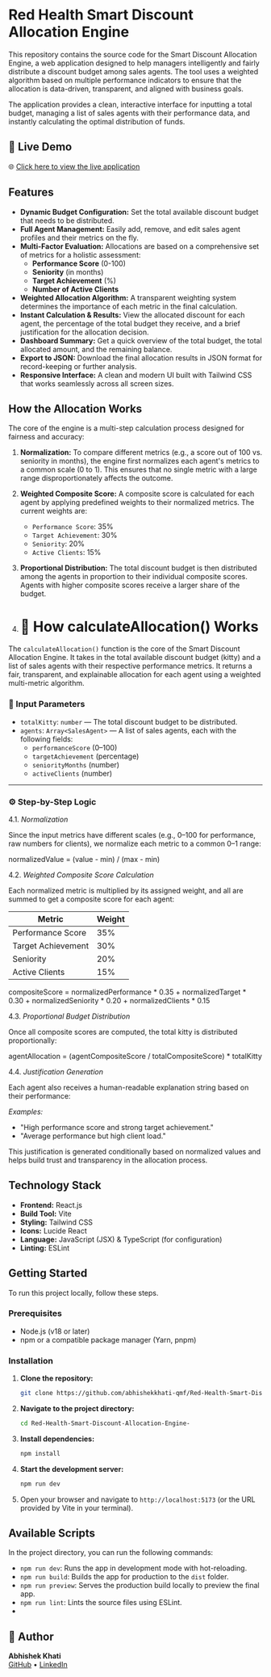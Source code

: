 # Red Health Smart Discount Allocation Engine
This repository contains the source code for the Smart Discount Allocation Engine, a web application designed to help managers intelligently and fairly distribute a discount budget among sales agents. The tool uses a weighted algorithm based on multiple performance indicators to ensure that the allocation is data-driven, transparent, and aligned with business goals.

The application provides a clean, interactive interface for inputting a total budget, managing a list of sales agents with their performance data, and instantly calculating the optimal distribution of funds.

## 🔗 Live Demo

🌐 [Click here to view the live application](https://smartdiscountallocation-abhishekkhati.netlify.app/)

## Features

-   **Dynamic Budget Configuration:** Set the total available discount budget that needs to be distributed.
-   **Full Agent Management:** Easily add, remove, and edit sales agent profiles and their metrics on the fly.
-   **Multi-Factor Evaluation:** Allocations are based on a comprehensive set of metrics for a holistic assessment:
    -   **Performance Score** (0-100)
    -   **Seniority** (in months)
    -   **Target Achievement** (%)
    -   **Number of Active Clients**
-   **Weighted Allocation Algorithm:** A transparent weighting system determines the importance of each metric in the final calculation.
-   **Instant Calculation & Results:** View the allocated discount for each agent, the percentage of the total budget they receive, and a brief justification for the allocation decision.
-   **Dashboard Summary:** Get a quick overview of the total budget, the total allocated amount, and the remaining balance.
-   **Export to JSON:** Download the final allocation results in JSON format for record-keeping or further analysis.
-   **Responsive Interface:** A clean and modern UI built with Tailwind CSS that works seamlessly across all screen sizes.

## How the Allocation Works

The core of the engine is a multi-step calculation process designed for fairness and accuracy:

1.  **Normalization:** To compare different metrics (e.g., a score out of 100 vs. seniority in months), the engine first normalizes each agent's metrics to a common scale (0 to 1). This ensures that no single metric with a large range disproportionately affects the outcome.

2.  **Weighted Composite Score:** A composite score is calculated for each agent by applying predefined weights to their normalized metrics. The current weights are:
    -   `Performance Score`: 35%
    -   `Target Achievement`: 30%
    -   `Seniority`: 20%
    -   `Active Clients`: 15%

3.  **Proportional Distribution:** The total discount budget is then distributed among the agents in proportion to their individual composite scores. Agents with higher composite scores receive a larger share of the budget.

4.  # 🧮 How calculateAllocation() Works

The `calculateAllocation()` function is the core of the Smart Discount Allocation Engine. It takes in the total available discount budget (kitty) and a list of sales agents with their respective performance metrics. It returns a fair, transparent, and explainable allocation for each agent using a weighted multi-metric algorithm.

### 🔢 Input Parameters

- `totalKitty`: `number` — The total discount budget to be distributed.
- `agents`: `Array<SalesAgent>` — A list of sales agents, each with the following fields:
  - `performanceScore` (0–100)
  - `targetAchievement` (percentage)
  - `seniorityMonths` (number)
  - `activeClients` (number)

---

### ⚙️ Step-by-Step Logic

 4.1. *Normalization*

Since the input metrics have different scales (e.g., 0–100 for performance, raw numbers for clients), we normalize each metric to a common 0–1 range:

normalizedValue = (value - min) / (max - min)

4.2. *Weighted Composite Score Calculation*

Each normalized metric is multiplied by its assigned weight, and all are summed to get a composite score for each agent:

| Metric             | Weight |
|--------------------|--------|
| Performance Score  | 35%    |
| Target Achievement | 30%    |
| Seniority          | 20%    |
| Active Clients     | 15%    |


compositeScore = 
  normalizedPerformance * 0.35 +
  normalizedTarget       * 0.30 +
  normalizedSeniority    * 0.20 +
  normalizedClients      * 0.15

 4.3. *Proportional Budget Distribution*

Once all composite scores are computed, the total kitty is distributed proportionally:

agentAllocation = (agentCompositeScore / totalCompositeScore) * totalKitty

4.4. *Justification Generation*

Each agent also receives a human-readable explanation string based on their performance:

*Examples:*
- "High performance score and strong target achievement."
- "Average performance but high client load."

This justification is generated conditionally based on normalized values and helps build trust and transparency in the allocation process.


## Technology Stack

-   **Frontend:** React.js
-   **Build Tool:** Vite
-   **Styling:** Tailwind CSS
-   **Icons:** Lucide React
-   **Language:** JavaScript (JSX) & TypeScript (for configuration)
-   **Linting:** ESLint

## Getting Started

To run this project locally, follow these steps.

### Prerequisites

-   Node.js (v18 or later)
-   npm or a compatible package manager (Yarn, pnpm)

### Installation

1.  **Clone the repository:**
    ```sh
    git clone https://github.com/abhishekkhati-qmf/Red-Health-Smart-Discount-Allocation-Engine-.git
    ```

2.  **Navigate to the project directory:**
    ```sh
    cd Red-Health-Smart-Discount-Allocation-Engine-
    ```

3.  **Install dependencies:**
    ```sh
    npm install
    ```

4.  **Start the development server:**
    ```sh
    npm run dev
    ```

5.  Open your browser and navigate to `http://localhost:5173` (or the URL provided by Vite in your terminal).

## Available Scripts

In the project directory, you can run the following commands:

-   `npm run dev`: Runs the app in development mode with hot-reloading.
-   `npm run build`: Builds the app for production to the `dist` folder.
-   `npm run preview`: Serves the production build locally to preview the final app.
-   `npm run lint`: Lints the source files using ESLint.
-   

  
## 👤 Author
**Abhishek Khati**  
[GitHub](https://github.com/abhishekkhati-qmf) • [LinkedIn](https://www.linkedin.com/in/abhishekkhati)
